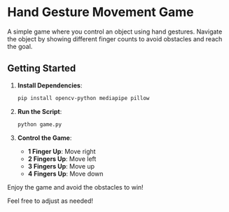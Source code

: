 # Hand Gesture Movement Game

A simple game where you control an object using hand gestures. Navigate the object by showing different finger counts to avoid obstacles and reach the goal.

## Getting Started

1. **Install Dependencies**:
   ```bash
   pip install opencv-python mediapipe pillow
   ```

2. **Run the Script**:
   ```bash
   python game.py
   ```

3. **Control the Game**:
   - **1 Finger Up**: Move right
   - **2 Fingers Up**: Move left
   - **3 Fingers Up**: Move up
   - **4 Fingers Up**: Move down

Enjoy the game and avoid the obstacles to win!

Feel free to adjust as needed!
